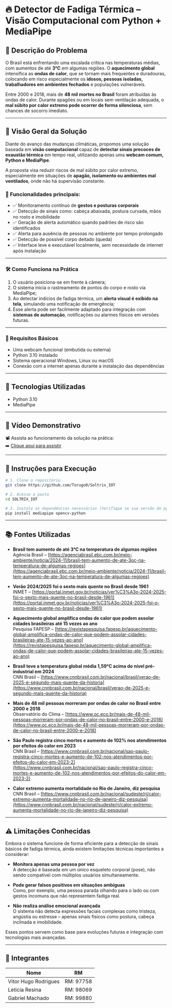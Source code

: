 # 🔥 Detector de Fadiga Térmica – Visão Computacional com Python + MediaPipe

## 🧠 Descrição do Problema

O Brasil está enfrentando uma escalada crítica nas temperaturas médias, com aumentos de até **3°C** em algumas regiões. O **aquecimento global** intensifica as **ondas de calor**, que se tornam mais frequentes e duradouras, colocando em risco especialmente os **idosos, pessoas isoladas, trabalhadores em ambientes fechados** e populações vulneráveis.

Entre 2000 e 2018, mais de **48 mil mortes no Brasil** foram atribuídas às ondas de calor. Durante apagões ou em locais sem ventilação adequada, o **mal súbito por calor extremo pode ocorrer de forma silenciosa**, sem chances de socorro imediato.

---

## 🤖 Visão Geral da Solução

Diante do avanço das mudanças climáticas, propomos uma solução baseada em **visão computacional** capaz de **detectar sinais precoces de exaustão térmica** em tempo real, utilizando apenas uma **webcam comum, Python e MediaPipe**.

A proposta visa reduzir riscos de mal súbito por calor extremo, especialmente em situações de **apagão, isolamento ou ambientes mal ventilados**, onde não há supervisão constante.

### 🧩 Funcionalidades principais:

- ✅ Monitoramento contínuo de **gestos e posturas corporais**
- ✅ Detecção de sinais como: cabeça abaixada, postura curvada, mãos no rosto e imobilidade
- ✅ Geração de alerta automático quando padrões de risco são identificados
- ✅ Alerta para ausência de pessoas no ambiente por tempo prolongado
- ✅ Detecção de possível corpo deitado (queda)
- ✅ Interface leve e executável localmente, sem necessidade de internet após instalação

---

### 🛠️ Como Funciona na Prática

1. O usuário posiciona-se em frente à câmera;
2. O sistema inicia o rastreamento de pontos do corpo e rosto via MediaPipe;
3. Ao detectar indícios de fadiga térmica, um **alerta visual é exibido na tela**, simulando uma notificação de emergência;
4. Esse alerta pode ser facilmente adaptado para integração com **sistemas de automação**, notificações ou alarmes físicos em versões futuras.

---

### 🧪 Requisitos Básicos

- Uma webcam funcional (embutida ou externa)
- Python 3.10 instalado
- Sistema operacional Windows, Linux ou macOS
- Conexão com a internet apenas durante a instalação das dependências

---

## 🧠 Tecnologias Utilizadas

- Python 3.10
- MediaPipe

---
## 🎥 Vídeo Demonstrativo

📽️ Assista ao funcionamento da solução na prática:  
➡️ [Clique aqui para assistir](https://youtu.be/SEU-LINK-AQUI)

---

## 🧪 Instruções para Execução

```bash
# 1. Clone o repositório
git clone https://github.com/Torugo0/Soltrix_IOT

# 2. Acesse a pasta
cd SOLTRIX_IOT

# 3. Instale as dependências necessárias (Verifique se sua versão do python é igual a 3.10 ou inferior para uso do mediapipe)
pip install mediapipe opencv-python

```
---

## 📚 Fontes Utilizadas

- **Brasil tem aumento de até 3°C na temperatura de algumas regiões**  
  Agência Brasil – [https://agenciabrasil.ebc.com.br/meio-ambiente/noticia/2024-11/brasil-tem-aumento-de-ate-3oc-na-temperatura-de-algumas-regioes](https://agenciabrasil.ebc.com.br/meio-ambiente/noticia/2024-11/brasil-tem-aumento-de-ate-3oc-na-temperatura-de-algumas-regioes)

- **Verão 2024/2025 foi o sexto mais quente no Brasil desde 1961**  
  INMET – [https://portal.inmet.gov.br/noticias/ver%C3%A3o-2024-2025-foi-o-sexto-mais-quente-no-brasil-desde-1961](https://portal.inmet.gov.br/noticias/ver%C3%A3o-2024-2025-foi-o-sexto-mais-quente-no-brasil-desde-1961)

- **Aquecimento global amplifica ondas de calor que podem assolar cidades brasileiras até 15 vezes ao ano**  
  Pesquisa FAPESP – [https://revistapesquisa.fapesp.br/aquecimento-global-amplifica-ondas-de-calor-que-podem-assolar-cidades-brasileiras-ate-15-vezes-ao-ano](https://revistapesquisa.fapesp.br/aquecimento-global-amplifica-ondas-de-calor-que-podem-assolar-cidades-brasileiras-ate-15-vezes-ao-ano)

- **Brasil teve a temperatura global média 1,59°C acima do nível pré-industrial em 2024**  
  CNN Brasil – [https://www.cnnbrasil.com.br/nacional/brasil/verao-de-2025-e-segundo-mais-quente-da-historia](https://www.cnnbrasil.com.br/nacional/brasil/verao-de-2025-e-segundo-mais-quente-da-historia)

- **Mais de 48 mil pessoas morreram por ondas de calor no Brasil entre 2000 e 2018**  
  Observatório do Clima – [https://www.oc.eco.br/mais-de-48-mil-pessoas-morreram-por-ondas-de-calor-no-brasil-entre-2000-e-2018](https://www.oc.eco.br/mais-de-48-mil-pessoas-morreram-por-ondas-de-calor-no-brasil-entre-2000-e-2018)

- **São Paulo registra cinco mortes e aumento de 102% nos atendimentos por efeitos do calor em 2023**  
  CNN Brasil – [https://www.cnnbrasil.com.br/nacional/sao-paulo-registra-cinco-mortes-e-aumento-de-102-nos-atendimentos-por-efeitos-do-calor-em-2023-2](https://www.cnnbrasil.com.br/nacional/sao-paulo-registra-cinco-mortes-e-aumento-de-102-nos-atendimentos-por-efeitos-do-calor-em-2023-2)

- **Calor extremo aumenta mortalidade no Rio de Janeiro, diz pesquisa**  
  CNN Brasil – [https://www.cnnbrasil.com.br/nacional/sudeste/rj/calor-extremo-aumenta-mortalidade-no-rio-de-janeiro-diz-pesquisa](https://www.cnnbrasil.com.br/nacional/sudeste/rj/calor-extremo-aumenta-mortalidade-no-rio-de-janeiro-diz-pesquisa)


---

## ⚠️ Limitações Conhecidas

Embora o sistema funcione de forma eficiente para a detecção de sinais básicos de fadiga térmica, ainda existem limitações técnicas importantes a considerar:

- **Monitora apenas uma pessoa por vez**  
  A detecção é baseada em um único esqueleto corporal (pose), não sendo compatível com múltiplos usuários simultaneamente.

- **Pode gerar falsos positivos em situações ambíguas**  
  Como, por exemplo, uma pessoa parada olhando para o lado ou com gestos incomuns que não representem fadiga real.

- **Não realiza análise emocional avançada**  
  O sistema não detecta expressões faciais complexas como tristeza, angústia ou estresse – apenas sinais físicos como postura, cabeça inclinada e imobilidade.

Esses pontos servem como base para evoluções futuras e integração com tecnologias mais avançadas.

---

## 👥 Integrantes

| Nome                                | RM         |
|-------------------------------------|------------|
| Vitor Hugo Rodrigues                | RM: 97758  |
| Leticia Resina                      | RM: 98069  |
| Gabriel Machado                     | RM: 99880  |
